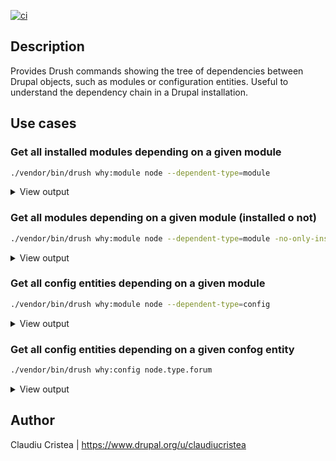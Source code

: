 [![ci](https://github.com/claudiu-cristea/drupal-dependencies/actions/workflows/ci.yml/badge.svg)](https://github.com/claudiu-cristea/drupal-dependencies/actions/workflows/ci.yml)

## Description

Provides Drush commands showing the tree of dependencies between Drupal objects,
such as modules or configuration entities. Useful to understand the dependency
chain in a Drupal installation.

## Use cases

### Get all installed modules depending on a given module

```bash
./vendor/bin/drush why:module node --dependent-type=module
```
<details>

<summary>View output</summary>

```
node
├─forum
├─history
│ └─forum
└─taxonomy
  └─forum
```
</details>

###  Get all modules depending on a given module (installed o not)

```bash
./vendor/bin/drush why:module node --dependent-type=module -no-only-installed
```
<details>

<summary>View output</summary>

```
node
├─book
├─forum
├─history
│ └─forum
├─statistics
├─taxonomy
│ └─forum
└─tracker
```
</details>

### Get all config entities depending on a given module

```bash
./vendor/bin/drush why:module node --dependent-type=config
```
<details>

<summary>View output</summary>

```
node
├─core.entity_view_mode.node.full
├─core.entity_view_mode.node.rss
├─core.entity_view_mode.node.search_index
├─core.entity_view_mode.node.search_result
├─core.entity_view_mode.node.teaser
│ └─core.entity_view_display.node.forum.teaser
├─field.storage.node.body
│ └─field.field.node.forum.body
│   ├─core.entity_form_display.node.forum.default
│   ├─core.entity_view_display.node.forum.default
│   └─core.entity_view_display.node.forum.teaser
├─field.storage.node.comment_forum
│ └─field.field.node.forum.comment_forum
│   ├─core.entity_form_display.node.forum.default
│   ├─core.entity_view_display.node.forum.default
│   └─core.entity_view_display.node.forum.teaser
├─field.storage.node.taxonomy_forums
│ └─field.field.node.forum.taxonomy_forums
│   ├─core.entity_form_display.node.forum.default
│   ├─core.entity_view_display.node.forum.default
│   └─core.entity_view_display.node.forum.teaser
├─system.action.node_delete_action
├─system.action.node_make_sticky_action
├─system.action.node_make_unsticky_action
├─system.action.node_promote_action
├─system.action.node_publish_action
├─system.action.node_save_action
├─system.action.node_unpromote_action
└─system.action.node_unpublish_action
```
</details>

### Get all config entities depending on a given confog entity

```bash
./vendor/bin/drush why:config node.type.forum
```
<details>

<summary>View output</summary>

```
node.type.forum
├─core.base_field_override.node.forum.promote
├─core.base_field_override.node.forum.title
├─core.entity_form_display.node.forum.default
├─core.entity_view_display.node.forum.default
├─core.entity_view_display.node.forum.teaser
├─field.field.node.forum.body
│ ├─core.entity_form_display.node.forum.default
│ ├─core.entity_view_display.node.forum.default
│ └─core.entity_view_display.node.forum.teaser
├─field.field.node.forum.comment_forum
│ ├─core.entity_form_display.node.forum.default
│ ├─core.entity_view_display.node.forum.default
│ └─core.entity_view_display.node.forum.teaser
└─field.field.node.forum.taxonomy_forums
  ├─core.entity_form_display.node.forum.default
  ├─core.entity_view_display.node.forum.default
  └─core.entity_view_display.node.forum.teaser
```
</details>

## Author

Claudiu Cristea | https://www.drupal.org/u/claudiucristea
